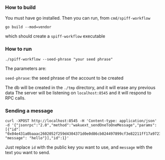 ### How to build

You must have go installed.
Then you can run, from `cmd/spiff-workflow`

```
go build --mod=vendor
```

which should create a `spiff-workflow` executable

### How to run
```
./spiff-workflow --seed-phrase "your seed phrase"
```


The parameters are:

`seed-phrase`: the seed phrase of the account to be created

The db will be created in the `./tmp` directory, and it will erase any previous data
The server will be listening on `localhost:8545` and it will respond to RPC calls.


### Sending a message

```
curl -XPOST http://localhost:8545 -H 'Content-type: application/json' -d '{"jsonrpc":"2.0","method":"wakuext_sendOneToOneMessage","params":[{"id": "0x04e431a0baaac2602052f259d4304371d0e0d86cb024497899cf3e82211ff17a9723d8ca67b6575a700086b2aa6ab0df4dab1f8e94114912f269fc6b1ee6764a58", "message": "hello"}],"id":1}'
```

Just replace `id` with the public key you want to use, and `message` with the text you want to send.
